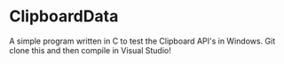 # ClipboardData
A simple program written in C to test the Clipboard API's in Windows. Git clone this and then compile in Visual Studio!